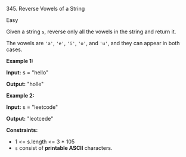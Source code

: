 345\. Reverse Vowels of a String

Easy

Given a string `s`, reverse only all the vowels in the string and return it.

The vowels are `'a'`, `'e'`, `'i'`, `'o'`, and `'u'`, and they can appear in both cases.

**Example 1:**

**Input:** s = "hello"

**Output:** "holle"

**Example 2:**

**Input:** s = "leetcode"

**Output:** "leotcede"

**Constraints:**

*   1 <= s.length <= 3 * 105
*   `s` consist of **printable ASCII** characters.